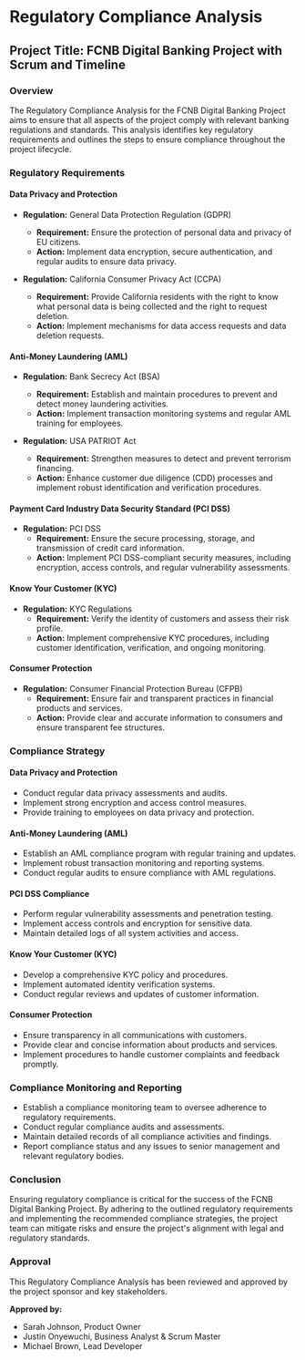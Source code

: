 # Regulatory Compliance Analysis

## Project Title: FCNB Digital Banking Project with Scrum and Timeline

### Overview
The Regulatory Compliance Analysis for the FCNB Digital Banking Project aims to ensure that all aspects of the project comply with relevant banking regulations and standards. This analysis identifies key regulatory requirements and outlines the steps to ensure compliance throughout the project lifecycle.

### Regulatory Requirements

#### Data Privacy and Protection
- **Regulation:** General Data Protection Regulation (GDPR)
  - **Requirement:** Ensure the protection of personal data and privacy of EU citizens.
  - **Action:** Implement data encryption, secure authentication, and regular audits to ensure data privacy.

- **Regulation:** California Consumer Privacy Act (CCPA)
  - **Requirement:** Provide California residents with the right to know what personal data is being collected and the right to request deletion.
  - **Action:** Implement mechanisms for data access requests and data deletion requests.

#### Anti-Money Laundering (AML)
- **Regulation:** Bank Secrecy Act (BSA)
  - **Requirement:** Establish and maintain procedures to prevent and detect money laundering activities.
  - **Action:** Implement transaction monitoring systems and regular AML training for employees.

- **Regulation:** USA PATRIOT Act
  - **Requirement:** Strengthen measures to detect and prevent terrorism financing.
  - **Action:** Enhance customer due diligence (CDD) processes and implement robust identification and verification procedures.

#### Payment Card Industry Data Security Standard (PCI DSS)
- **Regulation:** PCI DSS
  - **Requirement:** Ensure the secure processing, storage, and transmission of credit card information.
  - **Action:** Implement PCI DSS-compliant security measures, including encryption, access controls, and regular vulnerability assessments.

#### Know Your Customer (KYC)
- **Regulation:** KYC Regulations
  - **Requirement:** Verify the identity of customers and assess their risk profile.
  - **Action:** Implement comprehensive KYC procedures, including customer identification, verification, and ongoing monitoring.

#### Consumer Protection
- **Regulation:** Consumer Financial Protection Bureau (CFPB)
  - **Requirement:** Ensure fair and transparent practices in financial products and services.
  - **Action:** Provide clear and accurate information to consumers and ensure transparent fee structures.

### Compliance Strategy

#### Data Privacy and Protection
- Conduct regular data privacy assessments and audits.
- Implement strong encryption and access control measures.
- Provide training to employees on data privacy and protection.

#### Anti-Money Laundering (AML)
- Establish an AML compliance program with regular training and updates.
- Implement robust transaction monitoring and reporting systems.
- Conduct regular audits to ensure compliance with AML regulations.

#### PCI DSS Compliance
- Perform regular vulnerability assessments and penetration testing.
- Implement access controls and encryption for sensitive data.
- Maintain detailed logs of all system activities and access.

#### Know Your Customer (KYC)
- Develop a comprehensive KYC policy and procedures.
- Implement automated identity verification systems.
- Conduct regular reviews and updates of customer information.

#### Consumer Protection
- Ensure transparency in all communications with customers.
- Provide clear and concise information about products and services.
- Implement procedures to handle customer complaints and feedback promptly.

### Compliance Monitoring and Reporting
- Establish a compliance monitoring team to oversee adherence to regulatory requirements.
- Conduct regular compliance audits and assessments.
- Maintain detailed records of all compliance activities and findings.
- Report compliance status and any issues to senior management and relevant regulatory bodies.

### Conclusion
Ensuring regulatory compliance is critical for the success of the FCNB Digital Banking Project. By adhering to the outlined regulatory requirements and implementing the recommended compliance strategies, the project team can mitigate risks and ensure the project's alignment with legal and regulatory standards.

### Approval
This Regulatory Compliance Analysis has been reviewed and approved by the project sponsor and key stakeholders.

**Approved by:**
- Sarah Johnson, Product Owner
- Justin Onyewuchi, Business Analyst & Scrum Master
- Michael Brown, Lead Developer

